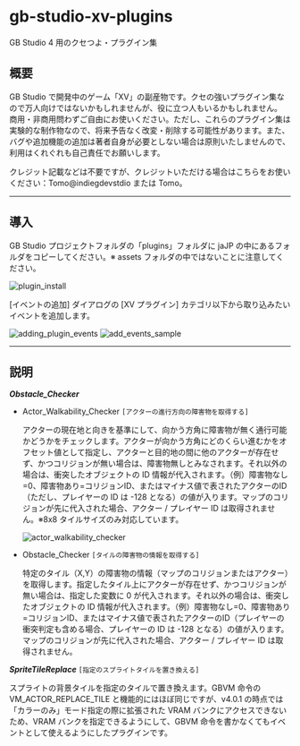 # gb-studio-xv-plugins
GB Studio 4 用のクセつよ・プラグイン集

## 概要
GB Studio で開発中のゲーム「XV」の副産物です。クセの強いプラグイン集なので万人向けではないかもしれませんが、役に立つ人もいるかもしれません。
商用・非商用問わずご自由にお使いください。ただし、これらのプラグイン集は実験的な制作物なので、将来予告なく改変・削除する可能性があります。また、バグや追加機能の追加は著者自身が必要としない場合は原則いたしませんので、利用はくれぐれも自己責任でお願いします。

クレジット記載などは不要ですが、クレジットいただける場合はこちらをお使いください：Tomo@indiegdevstdio または Tomo。

---

## 導入


GB Studio プロジェクトフォルダの「plugins」フォルダに jaJP の中にあるフォルダをコピーしてください。※ assets フォルダの中ではないことに注意してください。

![plugin_install](https://github.com/user-attachments/assets/1f991de8-b7b3-42e1-b0b8-8fab141a18c7)

[イベントの追加] ダイアログの [XV プラグイン] カテゴリ以下から取り込みたいイベントを追加します。

![adding_plugin_events](https://github.com/user-attachments/assets/efd9f8f9-25b7-4d8b-b14e-651dd1d53da4 "イベントの追加")
![add_events_sample](https://github.com/user-attachments/assets/818cf8a2-8d61-4acd-a7c7-df8bf8de87e6)


---

## 説明

***Obstacle_Checker***

- Actor_Walkability_Checker `[アクターの進行方向の障害物を取得する]`

  アクターの現在地と向きを基準にして、向かう方角に障害物が無く通行可能かどうかをチェックします。アクターが向かう方角にどのくらい進むかをオフセット値として指定し、アクターと目的地の間に他のアクターが存在せず、かつコリジョンが無い場合は、障害物無しとみなされます。それ以外の場合は、衝突したオブジェクトの ID 情報が代入されます。（例）障害物なし=0、障害物あり=コリジョンID、またはマイナス値で表されたアクターのID（ただし、プレイヤーの ID は -128 となる）の値が入ります。マップのコリジョンが先に代入された場合、アクター / プレイヤー ID は取得されません。※8x8 タイルサイズのみ対応しています。

  ![actor_walkability_checker](https://github.com/user-attachments/assets/3e9047c7-851e-4afc-8534-1fdd778b5e97)
  
- Obstacle_Checker `[タイルの障害物の情報を取得する]`

  特定のタイル（X,Y）の障害物の情報（マップのコリジョンまたはアクター）を取得します。指定したタイル上にアクターが存在せず、かつコリジョンが無い場合は、指定した変数に 0 が代入されます。それ以外の場合は、衝突したオブジェクトの ID 情報が代入されます。（例）障害物なし=0、障害物あり=コリジョンID、またはマイナス値で表されたアクターのID（プレイヤーの衝突判定も含める場合、プレイヤーの ID は -128 となる）の値が入ります。マップのコリジョンが先に代入された場合、アクター / プレイヤー ID は取得されません。

***SpriteTileReplace*** `[指定のスプライトタイルを置き換える]`

  スプライトの背景タイルを指定のタイルで置き換えます。GBVM 命令の VM_ACTOR_REPLACE_TILE と機能的にはほぼ同じですが、v4.0.1 の時点では「カラーのみ」モード指定の際に拡張された VRAM バンクにアクセスできないため、VRAM バンクを指定できるようにして、GBVM 命令を書かなくてもイベントとして使えるようにしたプラグインです。
